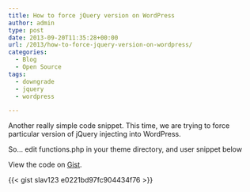 ```yaml
---
title: How to force jQuery version on WordPress
author: admin
type: post
date: 2013-09-20T11:35:28+00:00
url: /2013/how-to-force-jquery-version-on-wordpress/
categories:
  - Blog
  - Open Source
tags:
  - downgrade
  - jquery
  - wordpress

---
```

Another really simple code snippet. This time, we are trying to force particular version of jQuery injecting into WordPress.

<!--more-->

So&#8230; edit functions.php in your theme directory, and user snippet below

View the code on [Gist](https://gist.github.com/6508035).

{{< gist slav123 e0221bd97fc904434f76 >}}

